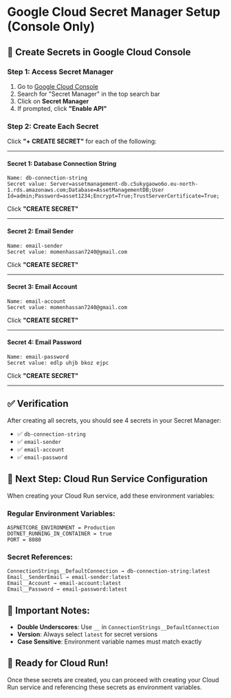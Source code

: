 # Google Cloud Secret Manager Setup (Console Only)

## 🔐 Create Secrets in Google Cloud Console

### Step 1: Access Secret Manager
1. Go to [Google Cloud Console](https://console.cloud.google.com)
2. Search for "Secret Manager" in the top search bar
3. Click on **Secret Manager**
4. If prompted, click **"Enable API"**

### Step 2: Create Each Secret

Click **"+ CREATE SECRET"** for each of the following:

---

#### Secret 1: Database Connection String
```
Name: db-connection-string
Secret value: Server=assetmanagement-db.c5ukygaowo6o.eu-north-1.rds.amazonaws.com;Database=AssetManagementDB;User Id=admin;Password=asset1234;Encrypt=True;TrustServerCertificate=True;
```
Click **"CREATE SECRET"**

---

#### Secret 2: Email Sender
```
Name: email-sender
Secret value: momenhassan7240@gmail.com
```
Click **"CREATE SECRET"**

---

#### Secret 3: Email Account
```
Name: email-account
Secret value: momenhassan7240@gmail.com
```
Click **"CREATE SECRET"**

---

#### Secret 4: Email Password
```
Name: email-password
Secret value: edlp uhjb bkoz ejpc
```
Click **"CREATE SECRET"**

---

## ✅ Verification

After creating all secrets, you should see 4 secrets in your Secret Manager:
- ✅ `db-connection-string`
- ✅ `email-sender`
- ✅ `email-account`
- ✅ `email-password`

## 🔧 Next Step: Cloud Run Service Configuration

When creating your Cloud Run service, add these environment variables:

### Regular Environment Variables:
```
ASPNETCORE_ENVIRONMENT = Production
DOTNET_RUNNING_IN_CONTAINER = true
PORT = 8080
```

### Secret References:
```
ConnectionStrings__DefaultConnection → db-connection-string:latest
Email__SenderEmail → email-sender:latest
Email__Account → email-account:latest
Email__Password → email-password:latest
```

## 📝 Important Notes:
- **Double Underscores**: Use `__` in `ConnectionStrings__DefaultConnection`
- **Version**: Always select `latest` for secret versions
- **Case Sensitive**: Environment variable names must match exactly

## 🎯 Ready for Cloud Run!
Once these secrets are created, you can proceed with creating your Cloud Run service and referencing these secrets as environment variables.
